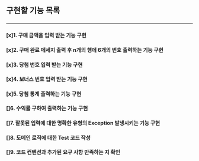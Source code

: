 ## 구현할 기능 목록 <br/><hr/>
#### [x]1. 구매 금액을 입력 받는 기능 구현<br/>
#### [x]2. 구매 완료 메세지 출력 후 n개의 행에 6개의 번호 출력하는 기능 구현<br/>
#### [x]3. 당첨 번호 입력 받는 기능 구현<br/>
#### [x]4. 보너스 번호 입력 받는 기능 구현<br/>
#### [x]5. 당첨 통계 출력하는 기능 구현<br/>
#### []6. 수익률 구하여 출력하는 기능 구현<br/>
#### []7. 잘못된 입력에 대한 명확한 유형의 Exception 발생시키는 기능 구현<br/>
#### []8. 도메인 로직에 대한 Test 코드 작성<br/>
#### []9. 코드 컨벤션과 추가된 요구 사항 만족하는 지 확인<br/>
